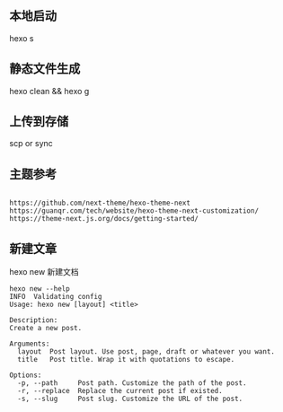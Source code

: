 ## 本地启动

hexo s

## 静态文件生成

hexo clean && hexo g

## 上传到存储

scp or sync

## 主题参考

```shell

https://github.com/next-theme/hexo-theme-next
https://guanqr.com/tech/website/hexo-theme-next-customization/
https://theme-next.js.org/docs/getting-started/
```

## 新建文章

hexo new 新建文档

```shell
hexo new --help
INFO  Validating config
Usage: hexo new [layout] <title>

Description:
Create a new post.

Arguments:
  layout  Post layout. Use post, page, draft or whatever you want.
  title   Post title. Wrap it with quotations to escape.

Options:
  -p, --path     Post path. Customize the path of the post.
  -r, --replace  Replace the current post if existed.
  -s, --slug     Post slug. Customize the URL of the post.
```
